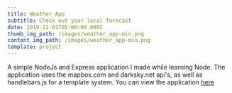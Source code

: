 ```yaml
---
title: Weather App
subtitle: Check out your local forecast
date: 2019-11-01T05:00:00.000Z
thumb_img_path: /images/weather_app-min.png
content_img_path: /images/weather_app-min.png
template: project
---
```

A simple NodeJs and Express application I made while learning Node. The application uses the mapbox.com and darksky.net api's, as well as handlebars.js for a template system.  You can view the application [here](https://nguyen-application-weather.herokuapp.com/)
